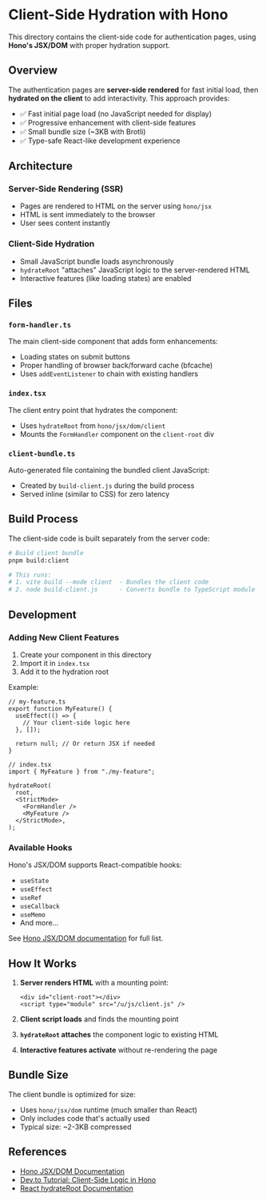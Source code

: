 # Client-Side Hydration with Hono

This directory contains the client-side code for authentication pages, using **Hono's JSX/DOM** with proper hydration support.

## Overview

The authentication pages are **server-side rendered** for fast initial load, then **hydrated on the client** to add interactivity. This approach provides:

- ✅ Fast initial page load (no JavaScript needed for display)
- ✅ Progressive enhancement with client-side features
- ✅ Small bundle size (~3KB with Brotli)
- ✅ Type-safe React-like development experience

## Architecture

### Server-Side Rendering (SSR)

- Pages are rendered to HTML on the server using `hono/jsx`
- HTML is sent immediately to the browser
- User sees content instantly

### Client-Side Hydration

- Small JavaScript bundle loads asynchronously
- `hydrateRoot` "attaches" JavaScript logic to the server-rendered HTML
- Interactive features (like loading states) are enabled

## Files

### `form-handler.ts`

The main client-side component that adds form enhancements:

- Loading states on submit buttons
- Proper handling of browser back/forward cache (bfcache)
- Uses `addEventListener` to chain with existing handlers

### `index.tsx`

The client entry point that hydrates the component:

- Uses `hydrateRoot` from `hono/jsx/dom/client`
- Mounts the `FormHandler` component on the `client-root` div

### `client-bundle.ts`

Auto-generated file containing the bundled client JavaScript:

- Created by `build-client.js` during the build process
- Served inline (similar to CSS) for zero latency

## Build Process

The client-side code is built separately from the server code:

```bash
# Build client bundle
pnpm build:client

# This runs:
# 1. vite build --mode client  - Bundles the client code
# 2. node build-client.js      - Converts bundle to TypeScript module
```

## Development

### Adding New Client Features

1. Create your component in this directory
2. Import it in `index.tsx`
3. Add it to the hydration root

Example:

```tsx
// my-feature.ts
export function MyFeature() {
  useEffect(() => {
    // Your client-side logic here
  }, []);

  return null; // Or return JSX if needed
}

// index.tsx
import { MyFeature } from "./my-feature";

hydrateRoot(
  root,
  <StrictMode>
    <FormHandler />
    <MyFeature />
  </StrictMode>,
);
```

### Available Hooks

Hono's JSX/DOM supports React-compatible hooks:

- `useState`
- `useEffect`
- `useRef`
- `useCallback`
- `useMemo`
- And more...

See [Hono JSX/DOM documentation](https://hono.dev/docs/guides/jsx-dom) for full list.

## How It Works

1. **Server renders HTML** with a mounting point:

   ```tsx
   <div id="client-root"></div>
   <script type="module" src="/u/js/client.js" />
   ```

2. **Client script loads** and finds the mounting point

3. **`hydrateRoot` attaches** the component logic to existing HTML

4. **Interactive features activate** without re-rendering the page

## Bundle Size

The client bundle is optimized for size:

- Uses `hono/jsx/dom` runtime (much smaller than React)
- Only includes code that's actually used
- Typical size: ~2-3KB compressed

## References

- [Hono JSX/DOM Documentation](https://hono.dev/docs/guides/jsx-dom)
- [Dev.to Tutorial: Client-Side Logic in Hono](https://dev.to/fiberplane/step-by-step-guide-adding-client-side-logic-to-your-hono-app-14eh)
- [React hydrateRoot Documentation](https://react.dev/reference/react-dom/client/hydrateRoot)
